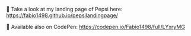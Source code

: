 👀 Take a look at my landing page of Pepsi here: https://fabio1498.github.io/pepsilandingpage/

🔴 Available also on CodePen: https://codepen.io/Fabio1498/full/LYxryMG
